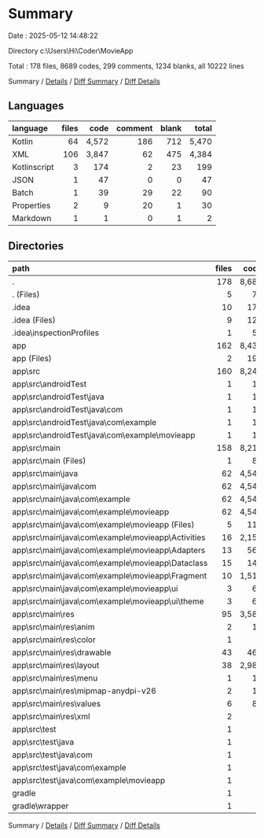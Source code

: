 # Summary

Date : 2025-05-12 14:48:22

Directory c:\\Users\\Hi\\Coder\\MovieApp

Total : 178 files,  8689 codes, 299 comments, 1234 blanks, all 10222 lines

Summary / [Details](details.md) / [Diff Summary](diff.md) / [Diff Details](diff-details.md)

## Languages
| language | files | code | comment | blank | total |
| :--- | ---: | ---: | ---: | ---: | ---: |
| Kotlin | 64 | 4,572 | 186 | 712 | 5,470 |
| XML | 106 | 3,847 | 62 | 475 | 4,384 |
| Kotlinscript | 3 | 174 | 2 | 23 | 199 |
| JSON | 1 | 47 | 0 | 0 | 47 |
| Batch | 1 | 39 | 29 | 22 | 90 |
| Properties | 2 | 9 | 20 | 1 | 30 |
| Markdown | 1 | 1 | 0 | 1 | 2 |

## Directories
| path | files | code | comment | blank | total |
| :--- | ---: | ---: | ---: | ---: | ---: |
| . | 178 | 8,689 | 299 | 1,234 | 10,222 |
| . (Files) | 5 | 70 | 49 | 26 | 145 |
| .idea | 10 | 177 | 0 | 0 | 177 |
| .idea (Files) | 9 | 124 | 0 | 0 | 124 |
| .idea\\inspectionProfiles | 1 | 53 | 0 | 0 | 53 |
| app | 162 | 8,437 | 249 | 1,207 | 9,893 |
| app (Files) | 2 | 195 | 1 | 20 | 216 |
| app\\src | 160 | 8,242 | 248 | 1,187 | 9,677 |
| app\\src\\androidTest | 1 | 14 | 6 | 4 | 24 |
| app\\src\\androidTest\\java | 1 | 14 | 6 | 4 | 24 |
| app\\src\\androidTest\\java\\com | 1 | 14 | 6 | 4 | 24 |
| app\\src\\androidTest\\java\\com\\example | 1 | 14 | 6 | 4 | 24 |
| app\\src\\androidTest\\java\\com\\example\\movieapp | 1 | 14 | 6 | 4 | 24 |
| app\\src\\main | 158 | 8,219 | 237 | 1,180 | 9,636 |
| app\\src\\main (Files) | 1 | 86 | 0 | 9 | 95 |
| app\\src\\main\\java | 62 | 4,549 | 175 | 705 | 5,429 |
| app\\src\\main\\java\\com | 62 | 4,549 | 175 | 705 | 5,429 |
| app\\src\\main\\java\\com\\example | 62 | 4,549 | 175 | 705 | 5,429 |
| app\\src\\main\\java\\com\\example\\movieapp | 62 | 4,549 | 175 | 705 | 5,429 |
| app\\src\\main\\java\\com\\example\\movieapp (Files) | 5 | 118 | 6 | 32 | 156 |
| app\\src\\main\\java\\com\\example\\movieapp\\Activities | 16 | 2,152 | 86 | 303 | 2,541 |
| app\\src\\main\\java\\com\\example\\movieapp\\Adapters | 13 | 560 | 8 | 98 | 666 |
| app\\src\\main\\java\\com\\example\\movieapp\\Dataclass | 15 | 145 | 0 | 39 | 184 |
| app\\src\\main\\java\\com\\example\\movieapp\\Fragment | 10 | 1,510 | 48 | 221 | 1,779 |
| app\\src\\main\\java\\com\\example\\movieapp\\ui | 3 | 64 | 27 | 12 | 103 |
| app\\src\\main\\java\\com\\example\\movieapp\\ui\\theme | 3 | 64 | 27 | 12 | 103 |
| app\\src\\main\\res | 95 | 3,584 | 62 | 466 | 4,112 |
| app\\src\\main\\res\\anim | 2 | 10 | 0 | 2 | 12 |
| app\\src\\main\\res\\color | 1 | 5 | 0 | 0 | 5 |
| app\\src\\main\\res\\drawable | 43 | 461 | 3 | 61 | 525 |
| app\\src\\main\\res\\layout | 38 | 2,989 | 34 | 393 | 3,416 |
| app\\src\\main\\res\\menu | 1 | 19 | 0 | 1 | 20 |
| app\\src\\main\\res\\mipmap-anydpi-v26 | 2 | 10 | 0 | 0 | 10 |
| app\\src\\main\\res\\values | 6 | 82 | 1 | 9 | 92 |
| app\\src\\main\\res\\xml | 2 | 8 | 24 | 0 | 32 |
| app\\src\\test | 1 | 9 | 5 | 3 | 17 |
| app\\src\\test\\java | 1 | 9 | 5 | 3 | 17 |
| app\\src\\test\\java\\com | 1 | 9 | 5 | 3 | 17 |
| app\\src\\test\\java\\com\\example | 1 | 9 | 5 | 3 | 17 |
| app\\src\\test\\java\\com\\example\\movieapp | 1 | 9 | 5 | 3 | 17 |
| gradle | 1 | 5 | 1 | 1 | 7 |
| gradle\\wrapper | 1 | 5 | 1 | 1 | 7 |

Summary / [Details](details.md) / [Diff Summary](diff.md) / [Diff Details](diff-details.md)